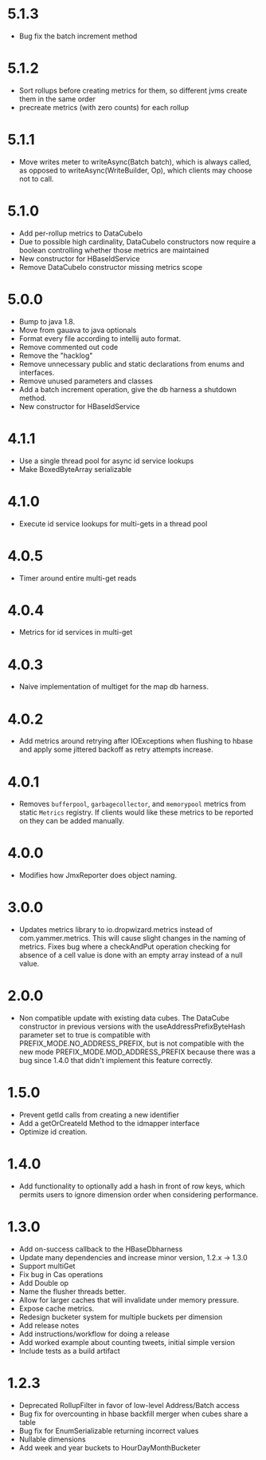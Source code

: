 5.1.3
=====
- Bug fix the batch increment method

5.1.2
=====
- Sort rollups before creating metrics for them, so different jvms create them
  in the same order
- precreate metrics (with zero counts) for each rollup

5.1.1
=====
- Move writes meter to writeAsync(Batch batch), which is always called, as opposed to writeAsync(WriteBuilder, Op),
  which clients may choose not to call.

5.1.0
=====
- Add per-rollup metrics to DataCubeIo
- Due to possible high cardinality, DataCubeIo constructors now require a boolean
  controlling whether those metrics are maintained
- New constructor for HBaseIdService
- Remove DataCubeIo constructor missing metrics scope

5.0.0
=====
- Bump to java 1.8.
- Move from gauava to java optionals
- Format every file according to intellij auto format.
- Remove commented out code
- Remove the "hacklog"
- Remove unnecessary public and static declarations from enums and interfaces.
- Remove unused parameters and classes
- Add a batch increment operation, give the db harness a shutdown method.
- New constructor for HBaseIdService

4.1.1
=====
- Use a single thread pool for async id service lookups
- Make BoxedByteArray serializable

4.1.0
=====
- Execute id service lookups for multi-gets in a thread pool

4.0.5
=====
- Timer around entire multi-get reads

4.0.4
=====
- Metrics for id services in multi-get

4.0.3
=====
- Naive implementation of multiget for the map db harness.

4.0.2
=====
- Add metrics around retrying after IOExceptions when flushing to hbase
  and apply some jittered backoff as retry attempts increase.

4.0.1
=====
- Removes `bufferpool`, `garbagecollector`, and `memorypool` metrics from static `Metrics` registry. 
  If clients would like these metrics to be reported on they can be added manually.

4.0.0
=====
- Modifies how JmxReporter does object naming.

3.0.0
=====
- Updates metrics library to io.dropwizard.metrics instead of com.yammer.metrics. This will
cause slight changes in the naming of metrics. Fixes bug where a checkAndPut
operation checking for absence of a cell value is done with an empty array instead of
a null value.

2.0.0
=====
- Non compatible update with existing data cubes.  The DataCube constructor in
previous versions with the useAddressPrefixByteHash parameter set to true is
compatible with PREFIX_MODE.NO_ADDRESS_PREFIX, but is not compatible with the
new mode PREFIX_MODE.MOD_ADDRESS_PREFIX because there was a bug since 1.4.0
that didn't implement this feature correctly.

1.5.0
=====
- Prevent getId calls from creating a new identifier
- Add a getOrCreateId Method to the idmapper interface
- Optimize id creation.

1.4.0
=====
- Add functionality to optionally add a hash in front of row keys, which permits
users to ignore dimension order when considering performance.

1.3.0
=====
- Add on-success callback to the HBaseDbharness
- Update many dependencies and increase minor version, 1.2.x -> 1.3.0
- Support multiGet
- Fix bug in Cas operations
- Add Double op
- Name the flusher threads better.
- Allow for larger caches that will invalidate under memory pressure.
- Expose cache metrics.
- Redesign bucketer system for multiple buckets per dimension
- Add release notes
- Add instructions/workflow for doing a release
- Add worked example about counting tweets, initial simple version
- Include tests as a build artifact

1.2.3
=====
- Deprecated RollupFilter in favor of low-level Address/Batch access
- Bug fix for overcounting in hbase backfill merger when cubes share a table
- Bug fix for EnumSerializable returning incorrect values
- Nullable dimensions
- Add week and year buckets to HourDayMonthBucketer

